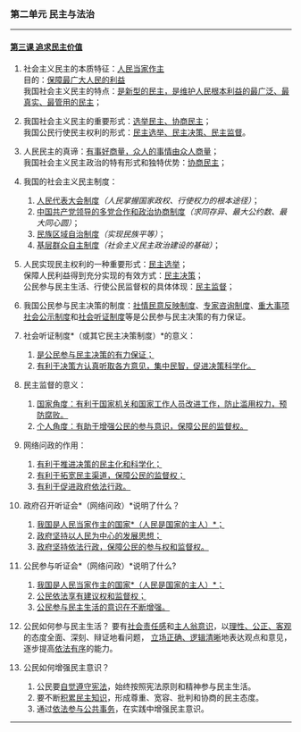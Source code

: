 ### 第二单元 民主与法治

---

#### [第三课 追求民主价值](./%E7%AC%AC%E4%B8%89%E8%AF%BE%20%E8%BF%BD%E6%B1%82%E6%B0%91%E4%B8%BB%E4%BB%B7%E5%80%BC)

1. 社会主义民主的本质特征：<u>人民当家作主</u><br>
   目的：<u>保障最广大人民的利益</u><br>
   我国社会主义民主的特点：<u>是新型的民主，是维护人民根本利益的最广泛、最真实、最管用的民主</u>；

2. 我国社会主义民主的重要形式：<u>选举民主、协商民主</u>；<br>
   我国公民行使民主权利的形式：<u>民主选举、民主决策、民主监督</u>。 

3. 人民民主的真谛：<u>有事好商量，众人的事情由众人商量</u>；<br>
   我国社会主义民主政治的特有形式和独特优势：<u>协商民主</u>；

4. 我国的社会主义民主制度：
   1. <u>人民代表大会制度</u>*（人民掌握国家政权、行使权力的根本途径）*；
   2. <u>中国共产党领导的多党合作和政治协商制度</u>*（求同存异、最大公约数、最大同心圆）*；
   3. <u>民族区域自治制度</u>*（实现民族平等）*；
   4. <u>基层群众自主制度</u>*（社会主义民主政治建设的基础）*；

5. 人民实现民主权利的一种重要形式：<u>民主选举</u>；<br>
   保障人民利益得到充分实现的有效方式：<u>民主决策</u>；<br>
   公民参与民主生活、行使公民监督权的具体体现：<u>民主监督</u>；

6. 我国公民参与民主决策的制度：<u>社情民意反映制度</u>、<u>专家咨询制度</u>、<u>重大事项社会公示制度</u>和<u>社会听证制度</u>等是公民参与民主决策的有力保证。

7. 社会听证制度*（或其它民主决策制度）*的意义： 
   1. <u>是公民参与民主决策的有力保证；</u>
   2. <u>有利于决策方认真听取各方意见，集中民智，促进决策科学化。</u>

8. 民主监督的意义：
   1. <u>国家角度：有利于国家机关和国家工作人员改进工作，防止滥用权力，预防腐败。</u>
   2. <u>个人角度：有助于增强公民的参与意识，保障公民的监督权。</u>

9. 网络问政的作用：
   1. <u>有利于推进决策的民主化和科学化；</u>
   2. <u>有利于拓宽民主渠道，保障公民的监督权；</u>
   3. <u>有利于促进政府依法行政。</u>

10. 政府召开听证会*（网络问政）*说明了什么？

    1. <u>我国是人民当家作主的国家*（人民是国家的主人）*；</u>
    2. <u>政府坚持以人民为中心的发展思想；</u>
    3. <u>政府坚持依法行政，保障公民的参与权和监督权。</u>

11. 公民参与听证会*（网络问政）*说明了什么?
    1. <u>我国是人民当家作主的国家*（人民是国家的主人）*；</u>
    2. <u>公民依法享有建议权和监督权；</u>
    3. <u>公民参与民主生活的意识在不断增强。</u>

12. 公民如何参与民主生活？
    要有<u>社会责任感</u>和<u>主人翁意识</u>，以<u>理性、公正、客观</u>的态度全面、深刻、辩证地看问题， <u>立场正确、逻辑清晰</u>地表达观点和意见，逐步提高<u>依法有序</u>的能力。

13. 公民如何增强民主意识？
    1. 公民要<u>自觉遵守宪法</u>，始终按照宪法原则和精神参与民主生活。
    2. 要不断<u>积累民主知识</u>，形成尊重、宽容、批判和协商的民主态度。
    3. 通过<u>依法参与公共事务</u>，在实践中增强民主意识。

---


